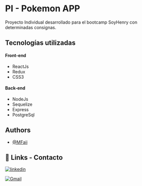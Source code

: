 # PI - Pokemon APP

Proyecto Individual desarrollado para el bootcamp SoyHenry con determinadas consignas.



## Tecnologías utilizadas

#### Front-end 
- ReactJs
- Redux
- CSS3

#### Back-end
- NodeJs
- Sequelize
- Express
- PostgreSql


## Authors

- [@MFaii](https://github.com/MFaii)


## 🔗 Links - Contacto
[![linkedin](https://img.shields.io/badge/linkedin-0A66C2?style=for-the-badge&logo=linkedin&logoColor=white)](https://www.linkedin.com/in/maximilianofailla/)

[![Gmail](https://img.shields.io/badge/Gmail-D14836?style=for-the-badge&logo=gmail&logoColor=white)](mailto:faillamaximiliano@gmail.com)


